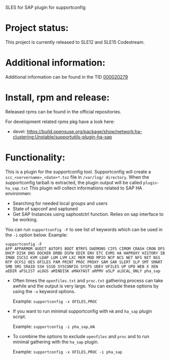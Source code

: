 SLES for SAP plugin for supportconfig

# Project status:

This project is currently released to SLE12 and SLE15 Codestream.

# Additional information:

Additional information can be found in the TID [000020279](https://www.suse.com/de-de/support/kb/doc/?id=000020279)

# Install, rpm and release:

Released rpms can be found in the official repositories.

For development related rpms pkg have a look here:

- devel: https://build.opensuse.org/package/show/network:ha-clustering:Unstable/supportutils-plugin-ha-sap

# Functionality:

This is a plugin for the supportconfig tool.
Supportconfig will create a `scc_<servername>_<date>*.txz` file in `/var/log/ directory`.
When the supportconfig tarball is extracted, the plugin output will be called `plugin-ha_sap.txt`
This plugin will collect informations related to SAP HA environmen:
* Searching for needed local groups and users
* State of sapconf and saptuned
* Get SAP Instances using saphostctrl function. Relies on sap interface to be working.

You can run `supportconfig -F` to see list of keywords which can be used in the `-i` option below. 
Example:
```
supportconfig -F
AFP APPARMOR AUDIT AUTOFS BOOT BTRFS DAEMONS CIFS CIMOM CRASH CRON DFS DHCP DISK DNS DOCKER DRBD DSFW EDIR ENV ETC EVMS HA HAPROXY HISTORY IB IMAN ISCSI KVM LDAP LUM LVM LXC MEM MOD MPIO NCP NCS NET NFS NIT NSS NTP OCFS2 OES OFILES PAM PRINT PROC PROXY SAM SAR SLERT SLP SMT SMART SMB SMS SRAID SSH SSSD SYSCONFIG SYSFS UDEV UFILES UP UPD WEB X XEN aEDIR aFSLIST aLOGS aMINDISK aMAXYAST aRPMV aSLP aLOCAL_ONLY pha_sap
```
* Often times the `openfiles.txt` and `proc.txt` gathering process can take awhile and the output is very large. You can exclude these options by using the `-x` keyword options.

  Example: `supportconfig -x OFILES,PROC`

* If you want to run minimal supportconfig with `HA` and `ha_sap` plugin script.

  Example: `supportconfig -i pha_sap,HA`
  
* To combine the options to exclude `openfiles` and `proc` and to run minimal gathering with the `ha_sap` plugin.

  Example: `supportconfig -x OFILES,PROC -i pha_sap`
